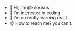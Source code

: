 - 👋 Hi, I’m @knoxisus
- 👀 I’m interested in coding
- 🌱 I’m currently learning react
- 📫 How to reach me? you can't.

<!---
knoxisus/knoxisus is a ✨ special ✨ repository because its `README.md` (this file) appears on your GitHub profile.
You can click the Preview link to take a look at your changes.
--->
